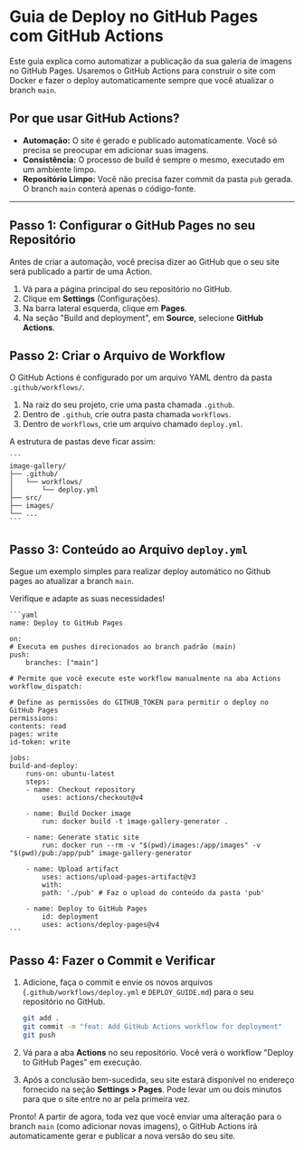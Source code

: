 # Guia de Deploy no GitHub Pages com GitHub Actions

Este guia explica como automatizar a publicação da sua galeria de imagens no GitHub Pages. Usaremos o GitHub Actions para construir o site com Docker e fazer o deploy automaticamente sempre que você atualizar o branch `main`.

## Por que usar GitHub Actions?

* **Automação:** O site é gerado e publicado automaticamente. Você só precisa se preocupar em adicionar suas imagens.
* **Consistência:** O processo de build é sempre o mesmo, executado em um ambiente limpo.
* **Repositório Limpo:** Você não precisa fazer commit da pasta `pub` gerada. O branch `main` conterá apenas o código-fonte.

---

## Passo 1: Configurar o GitHub Pages no seu Repositório

Antes de criar a automação, você precisa dizer ao GitHub que o seu site será publicado a partir de uma Action.

1. Vá para a página principal do seu repositório no GitHub.
2. Clique em **Settings** (Configurações).
3. Na barra lateral esquerda, clique em **Pages**.
4. Na seção "Build and deployment", em **Source**, selecione **GitHub Actions**.

## Passo 2: Criar o Arquivo de Workflow

O GitHub Actions é configurado por um arquivo YAML dentro da pasta `.github/workflows/`.

1. Na raiz do seu projeto, crie uma pasta chamada `.github`.
2. Dentro de `.github`, crie outra pasta chamada `workflows`.
3. Dentro de `workflows`, crie um arquivo chamado `deploy.yml`.

A estrutura de pastas deve ficar assim:

    ```
    image-gallery/
    ├── .github/
    │   └── workflows/
    │       └── deploy.yml
    ├── src/
    ├── images/
    └── ...
    ```

## Passo 3: Conteúdo ao Arquivo `deploy.yml`

Segue um exemplo simples para realizar deploy automático no Github pages ao atualizar a branch `main`.

Verifique e adapte as suas necessidades!

    ```yaml
    name: Deploy to GitHub Pages

    on:
    # Executa em pushes direcionados ao branch padrão (main)
    push:
        branches: ["main"]

    # Permite que você execute este workflow manualmente na aba Actions
    workflow_dispatch:

    # Define as permissões do GITHUB_TOKEN para permitir o deploy no GitHub Pages
    permissions:
    contents: read
    pages: write
    id-token: write

    jobs:
    build-and-deploy:
        runs-on: ubuntu-latest
        steps:
        - name: Checkout repository
            uses: actions/checkout@v4

        - name: Build Docker image
            run: docker build -t image-gallery-generator .

        - name: Generate static site
            run: docker run --rm -v "$(pwd)/images:/app/images" -v "$(pwd)/pub:/app/pub" image-gallery-generator

        - name: Upload artifact
            uses: actions/upload-pages-artifact@v3
            with:
            path: './pub' # Faz o upload do conteúdo da pasta 'pub'

        - name: Deploy to GitHub Pages
            id: deployment
            uses: actions/deploy-pages@v4
    ```

## Passo 4: Fazer o Commit e Verificar

1. Adicione, faça o commit e envie os novos arquivos (`.github/workflows/deploy.yml` e `DEPLOY_GUIDE.md`) para o seu repositório no GitHub.

    ```bash
    git add .
    git commit -m "feat: Add GitHub Actions workflow for deployment"
    git push
    ```

2. Vá para a aba **Actions** no seu repositório. Você verá o workflow "Deploy to GitHub Pages" em execução.

3. Após a conclusão bem-sucedida, seu site estará disponível no endereço fornecido na seção **Settings > Pages**. Pode levar um ou dois minutos para que o site entre no ar pela primeira vez.

Pronto! A partir de agora, toda vez que você enviar uma alteração para o branch `main` (como adicionar novas imagens), o GitHub Actions irá automaticamente gerar e publicar a nova versão do seu site.
